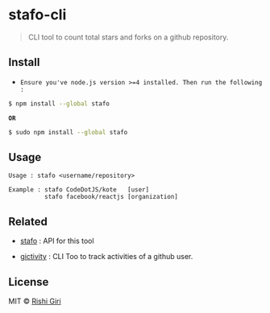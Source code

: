 # stafo-cli

> CLI tool to count total stars and forks on a github repository.

## Install

- `Ensure you've node.js version >=4 installed. Then run the following :`

```sh
$ npm install --global stafo
```
__`OR`__
```sh
$ sudo npm install --global stafo
```

## Usage

```
Usage : stafo <username/repository>

Example : stafo CodeDotJS/kote   [user]
          stafo facebook/reactjs [organization]
```

## Related

- [stafo](https://github.com/CodeDotJS/stafo) : API for this tool

- [gictivity](https://github.com/CodeDotJS/gictivity-cli) : CLI Too to track activities of a github user.

## License

MIT &copy; [Rishi Giri](http://rishigiri.com)
